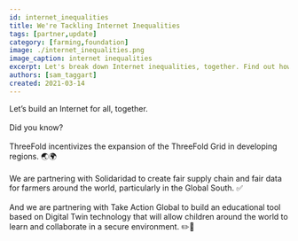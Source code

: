 ```yaml
---
id: internet_inequalities
title: We're Tackling Internet Inequalities
tags: [partner,update]
category: [farming,foundation]
image: ./internet_inequalities.png
image_caption: internet inequalities
excerpt: Let's break down Internet inequalities, together. Find out how ThreeFold is already collaborating to make this a reality!
authors: [sam_taggart]
created: 2021-03-14
---
```


Let’s build an Internet for all, together.
<br/>
<br/>
Did you know?
<br/>
<br/>
ThreeFold incentivizes the expansion of the ThreeFold Grid in developing regions. 🌏🌍
<br/>
<br/>
We are partnering with Solidaridad to create fair supply chain and fair data for farmers around the world, particularly in the Global South. ✅
<br/>
<br/>
And we are partnering with Take Action Global to build an educational tool based on Digital Twin technology that will allow children around the world to learn and collaborate in a secure environment. ✏️📖